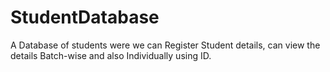 # StudentDatabase
A Database of students were we can Register Student details, can view the details Batch-wise and also Individually using ID.
